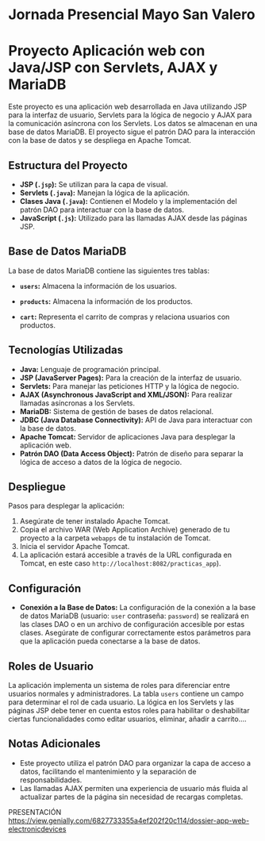 ﻿# Jornada Presencial Mayo San Valero
# Proyecto Aplicación web con Java/JSP con Servlets, AJAX y MariaDB

Este proyecto es una aplicación web desarrollada en Java utilizando JSP para la interfaz de usuario, Servlets para la lógica de negocio y AJAX para la comunicación asíncrona con los Servlets. Los datos se almacenan en una base de datos MariaDB. El proyecto sigue el patrón DAO para la interacción con la base de datos y se despliega en Apache Tomcat.

## Estructura del Proyecto

* **JSP (`.jsp`):** Se utilizan para la capa de visual.
* **Servlets (`.java`):** Manejan la lógica de la aplicación.
* **Clases Java (`.java`):** Contienen el Modelo y la implementación del patrón DAO para interactuar con la base de datos.
* **JavaScript (`.js`):** Utilizado para las llamadas AJAX desde las páginas JSP.

## Base de Datos MariaDB

La base de datos MariaDB contiene las siguientes tres tablas:

* **`users`:** Almacena la información de los usuarios.

* **`products`:** Almacena la información de los productos.

* **`cart`:** Representa el carrito de compras y relaciona usuarios con productos.

## Tecnologías Utilizadas

* **Java:** Lenguaje de programación principal.
* **JSP (JavaServer Pages):** Para la creación de la interfaz de usuario.
* **Servlets:** Para manejar las peticiones HTTP y la lógica de negocio.
* **AJAX (Asynchronous JavaScript and XML/JSON):** Para realizar llamadas asíncronas a los Servlets.
* **MariaDB:** Sistema de gestión de bases de datos relacional.
* **JDBC (Java Database Connectivity):** API de Java para interactuar con la base de datos.
* **Apache Tomcat:** Servidor de aplicaciones Java para desplegar la aplicación web.
* **Patrón DAO (Data Access Object):** Patrón de diseño para separar la lógica de acceso a datos de la lógica de negocio.

## Despliegue

Pasos para desplegar la aplicación:

1.  Asegúrate de tener instalado Apache Tomcat.
2.  Copia el archivo WAR (Web Application Archive) generado de tu proyecto a la carpeta `webapps` de tu instalación de Tomcat.
3.  Inicia el servidor Apache Tomcat.
4.  La aplicación estará accesible a través de la URL configurada en Tomcat, en este caso `http://localhost:8082/practicas_app`).

## Configuración

* **Conexión a la Base de Datos:** La configuración de la conexión a la base de datos MariaDB (usuario: `user` contraseña: `password`) se realizará en las clases DAO o en un archivo de configuración accesible por estas clases. Asegúrate de configurar correctamente estos parámetros para que la aplicación pueda conectarse a la base de datos.

## Roles de Usuario

La aplicación implementa un sistema de roles para diferenciar entre usuarios normales y administradores. La tabla `users` contiene un campo para determinar el rol de cada usuario. La lógica en los Servlets y las páginas JSP debe tener en cuenta estos roles para habilitar o deshabilitar ciertas funcionalidades como editar usuarios, eliminar, añadir a carrito....

## Notas Adicionales

* Este proyecto utiliza el patrón DAO para organizar la capa de acceso a datos, facilitando el mantenimiento y la separación de responsabilidades.
* Las llamadas AJAX permiten una experiencia de usuario más fluida al actualizar partes de la página sin necesidad de recargas completas.

PRESENTACIÓN
https://view.genially.com/6827733355a4ef202f20c114/dossier-app-web-electronicdevices
